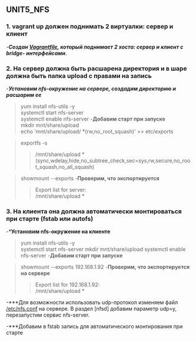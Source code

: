 ## UNIT5_NFS

### 1. vagrant up должен поднимать 2 виртуалки: сервер и клиент

-***Создан [Vagrantfile](https://github.com/ChurikovAnatolii/UNIT5_NFS/blob/main/Vagrantfile), который поднимает 2 хоста: сервер и клиент c bridge- интерфейсами***.

### 2. На сервер должна быть расшарена директория и в шаре должна быть папка upload с правами на запись

-***Установим nfs-окружение на сервере, создадим директорию и расшарим ее***
> yum install nfs-utils -y  
> systemctl start nfs-server  
> systemctl enable  nfs-server -**Добавим старт при запуске**  
> mkdir mnt/share/upload  
> echo 'mnt/share/upload/ *(rw,no_root_squash)' >> etc/exports

> exportfs -s 
>> /mnt/share/upload *(sync,wdelay,hide,no_subtree_check,sec=sys,rw,secure,no_root_squash,no_all_squash)

> showmount --exports -**Проверим, что экспортируется**  
>> Export list for server:  
>> /mnt/share/upload *  


### 3. На клиента она должна автоматически монтироваться при старте (fstab или autofs)

-***Установим nfs-окружение на клиенте**
> yum install nfs-utils -y  
> systemctl start nfs-server
> mkdir mnt/share/upload 
> systemctl enable  nfs-server -**Добавим старт при запуске**  
  
> showmount --exports 192.168.1.92 -**Проверим, что экспортируется на сервере**    
>> Export list for 192.168.1.92:    
>> /mnt/share/upload *

-***Для возможности использовать udp-протокол изменяем файл [/etc/nfs.conf]() на сервере. В раздел [nfsd] добавим параметр udp=y, перезапустим сервис nfs-server.

-***Добавим в fstab запись для автоматического монтирования при старте 

